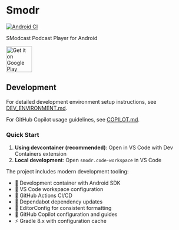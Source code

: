 # Smodr

[![Android CI](https://github.com/cascadiacollections/smodr/actions/workflows/android.yml/badge.svg)](https://github.com/cascadiacollections/smodr/actions/workflows/android.yml)

SModcast Podcast Player for Android

[<img src="https://play.google.com/intl/en_us/badges/images/generic/en_badge_web_generic.png"
      alt="Get it on Google Play"
      height="70">](https://play.google.com/store/apps/details?id=com.kevintcoughlin.smodr&pcampaignid=web_share)

## Development

For detailed development environment setup instructions, see [DEV_ENVIRONMENT.md](DEV_ENVIRONMENT.md).

For GitHub Copilot usage guidelines, see [COPILOT.md](COPILOT.md).

### Quick Start

1. **Using devcontainer (recommended)**: Open in VS Code with Dev Containers extension
2. **Local development**: Open `smodr.code-workspace` in VS Code

The project includes modern development tooling:
- 🐳 Development container with Android SDK
- 🔧 VS Code workspace configuration
- 🚀 GitHub Actions CI/CD
- 🤖 Dependabot dependency updates
- 📝 EditorConfig for consistent formatting
- 🤖 GitHub Copilot configuration and guides
- ⚡ Gradle 8.x with configuration cache
